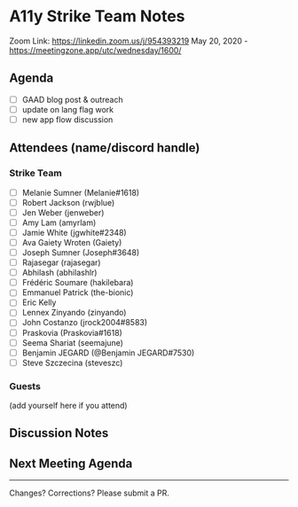 # A11y Strike Team Notes

Zoom Link: https://linkedin.zoom.us/j/954393219
May 20, 2020 - https://meetingzone.app/utc/wednesday/1600/

## Agenda
- [ ] GAAD blog post & outreach
- [ ] update on lang flag work
- [ ] new app flow discussion

## Attendees (name/discord handle)

### Strike Team

- [ ] Melanie Sumner (Melanie#1618)
- [ ] Robert Jackson (rwjblue)
- [ ] Jen Weber	(jenweber)
- [ ] Amy Lam (amyrlam) 
- [ ] Jamie White	(jgwhite#2348)
- [ ] Ava Gaiety Wroten (Gaiety) 
- [ ] Joseph Sumner	(Joseph#3648)
- [ ] Rajasegar	(rajasegar)
- [ ] Abhilash (abhilashlr)
- [ ] Frédéric Soumare	(hakilebara)
- [ ] Emmanuel Patrick	(the-bionic)
- [ ] Eric Kelly
- [ ] Lennex Zinyando	(zinyando)
- [ ] John Costanzo	(jrock2004#8583)
- [ ] Praskovia	(Praskovia#1618)
- [ ] Seema Shariat	(seemajune)
- [ ] Benjamin JEGARD	(@Benjamin JEGARD#7530) 
- [ ] Steve Szczecina	(steveszc)

### Guests
(add yourself here if you attend)

## Discussion Notes


## Next Meeting Agenda


------------------------------------------------
Changes? Corrections? Please submit a PR. 
